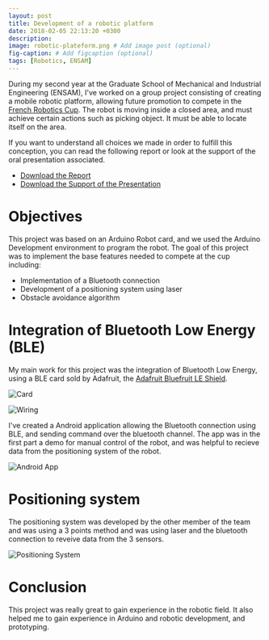 ```yaml
---
layout: post
title: Development of a robotic platform
date: 2018-02-05 22:13:20 +0300
description:
image: robotic-plateform.png # Add image post (optional)
fig-caption: # Add figcaption (optional)
tags: [Robotics, ENSAM]
---
```


During my second year at the Graduate School of Mechanical and Industrial Engineering (ENSAM), I've worked on a group project consisting of creating a mobile robotic platform, allowing future promotion to compete in the [French Robotics Cup](https://www.coupederobotique.fr/).
The robot is moving inside a closed area, and must achieve certain actions such as picking object. It must be able to locate itself on the area. 

If you want to understand all choices we made in order to fulfill this conception, you can read the following report or look at the support of the oral presentation associated.

* [Download the Report][Robotic Platform Report]
* [Download the Support of the Presentation][Robotic Platform Presentation]

[Robotic Platform Report]:{{site.baseurl}}/assets/robotic-plateform/Report.pdf
[Robotic Platform Presentation]:{{site.baseurl}}/assets/robotic-plateform/Slides.pdf


# Objectives

This project was based on an Arduino Robot card, and we used the Arduino Development environment to program the robot. The goal of this project was to implement the base features needed to compete at the cup including:
* Implementation of a Bluetooth connection
* Development of a positioning system using laser
* Obstacle avoidance algorithm


# Integration of Bluetooth Low Energy (BLE)

My main work for this project was the integration of Bluetooth Low Energy, using a BLE card sold by Adafruit, the [Adafruit Bluefruit LE Shield](https://www.adafruit.com/product/2746).

![Card]({{site.baseurl}}/assets/robotic-plateform/bluetooth.jpg)

![Wiring]({{site.baseurl}}/assets/robotic-plateform/electrical.png)

I've created a Android application allowing the Bluetooth connection using BLE, and sending command over the bluetooth channel. The app was in the first part a demo for manual control of the robot, and was helpful to recieve data from the positioning system of the robot.

![Android App]({{site.baseurl}}/assets/robotic-plateform/app.png)

# Positioning system

The positioning system was developed by the other member of the team and was using a 3 points method and was using laser and the bluetooth connection to reveive data from the 3 sensors. 

![Positioning System]({{site.baseurl}}/assets/robotic-plateform/position.png)

# Conclusion

This project was really great to gain experience in the robotic field. It also helped me to gain experience in Arduino and robotic development, and prototyping. 






